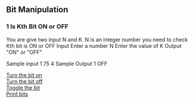 ## Bit Manipulation
### 1 Is Kth Bit ON or OFF <br/>
   You are give two input N and K. N is an integer number you need to check Kth bit is ON or OFF 
   Input
        Enter a number N 
        Enter the value of K 
   Output
        "ON" or "OFF"

   Sample input 1 
         75
         4
   Sample Output 1
         OFF
   
   
   
   
   
   [Turn the bit on](https://github.com/Sandip75/Programming-in-Java/blob/master/coreJava/bitManipulation/TurnTheBitON.java)<br />
   [Turn the bit off](https://github.com/Sandip75/Programming-in-Java/blob/master/coreJava/bitManipulation/TurnTheBitOFF.java)<br />
   [Toggle the bit](https://github.com/Sandip75/Programming-in-Java/blob/master/coreJava/bitManipulation/ToggleTheBit.java)<br />
   [Print bits](https://github.com/Sandip75/Programming-in-Java/blob/master/coreJava/bitManipulation/PrintBits.java)<br />
